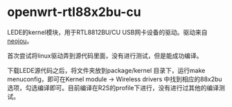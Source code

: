 # openwrt-rtl88x2bu-cu

LEDE的kernel模块，用于RTL8812BU/CU USB网卡设备的驱动。驱动来自[neojou](https://github.com/neojou/rtw88-usb/tree/kernel-5.4)。



首次尝试将linux驱动弄到源代码里面，没有进行测试，但是能成功编译。



下载LEDE源代码之后，将文件夹放到package/kernel 目录下，运行make menuconfig，即可在Kernel module -> Wireless drivers 中找到相应的88x2bu选项，勾选编译即可。目前编译在R2S的profile下进行，没有进行过其他的编译测试。



